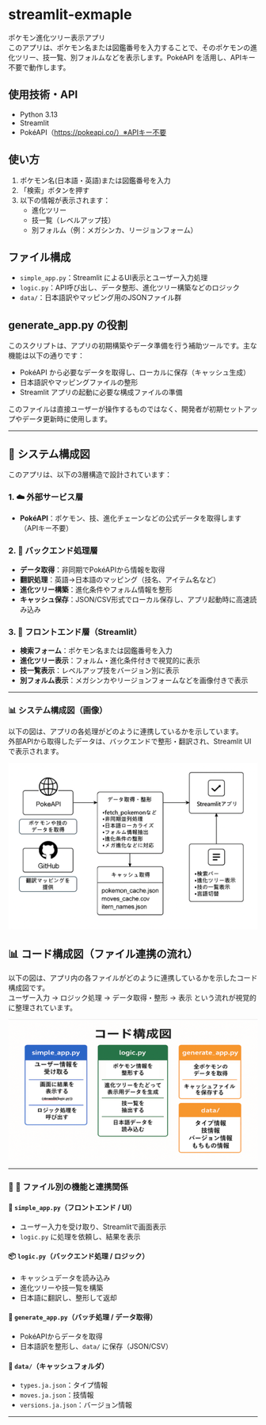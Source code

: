 # streamlit-exmaple
ポケモン進化ツリー表示アプリ  
このアプリは、ポケモン名または図鑑番号を入力することで、そのポケモンの進化ツリー、技一覧、別フォルムなどを表示します。PokéAPI を活用し、APIキー不要で動作します。

## 使用技術・API

- Python 3.13
- Streamlit
- PokéAPI（https://pokeapi.co/）※APIキー不要

## 使い方

1. ポケモン名(日本語・英語)または図鑑番号を入力  
2. 「検索」ボタンを押す  
3. 以下の情報が表示されます：  
   - 進化ツリー  
   - 技一覧（レベルアップ技）  
   - 別フォルム（例：メガシンカ、リージョンフォーム）

## ファイル構成

- `simple_app.py`：Streamlit によるUI表示とユーザー入力処理  
- `logic.py`：API呼び出し、データ整形、進化ツリー構築などのロジック  
- `data/`：日本語訳やマッピング用のJSONファイル群

## generate_app.py の役割

このスクリプトは、アプリの初期構築やデータ準備を行う補助ツールです。主な機能は以下の通りです：

- PokéAPI から必要なデータを取得し、ローカルに保存（キャッシュ生成）  
- 日本語訳やマッピングファイルの整形  
- Streamlit アプリの起動に必要な構成ファイルの準備  

このファイルは直接ユーザーが操作するものではなく、開発者が初期セットアップやデータ更新時に使用します。

---

## 🧩 システム構成図

このアプリは、以下の3層構造で設計されています：

### 1. ☁️ 外部サービス層
- **PokéAPI**：ポケモン、技、進化チェーンなどの公式データを取得します（APIキー不要）

### 2. 🧠 バックエンド処理層
- **データ取得**：非同期でPokéAPIから情報を取得  
- **翻訳処理**：英語→日本語のマッピング（技名、アイテム名など）  
- **進化ツリー構築**：進化条件やフォルム情報を整形  
- **キャッシュ保存**：JSON/CSV形式でローカル保存し、アプリ起動時に高速読み込み  

### 3. 🎨 フロントエンド層（Streamlit）
- **検索フォーム**：ポケモン名または図鑑番号を入力  
- **進化ツリー表示**：フォルム・進化条件付きで視覚的に表示  
- **技一覧表示**：レベルアップ技をバージョン別に表示  
- **別フォルム表示**：メガシンカやリージョンフォームなどを画像付きで表示  

---

### 📊 システム構成図（画像）

以下の図は、アプリの各処理がどのように連携しているかを示しています。  
外部APIから取得したデータは、バックエンドで整形・翻訳され、Streamlit UIで表示されます。

![システム構成図](image_doc/system_diagram.png)

## 📊 コード構成図（ファイル連携の流れ）

以下の図は、アプリ内の各ファイルがどのように連携しているかを示したコード構成図です。  
ユーザー入力 → ロジック処理 → データ取得・整形 → 表示 という流れが視覚的に整理されています。

![コード構成図](image_doc/code.png)

---

### 🧩 🧩 ファイル別の機能と連携関係

#### 🎨 `simple_app.py`（フロントエンド / UI）
- ユーザー入力を受け取り、Streamlitで画面表示  
- `logic.py` に処理を依頼し、結果を表示

#### 📦 `logic.py`（バックエンド処理 / ロジック）
- キャッシュデータを読み込み  
- 進化ツリーや技一覧を構築  
- 日本語に翻訳し、整形して返却

#### 🐍 `generate_app.py`（バッチ処理 / データ取得）
- PokéAPIからデータを取得  
- 日本語訳を整形し、`data/` に保存（JSON/CSV）

#### 📂 `data/`（キャッシュフォルダ）
- `types.ja.json`：タイプ情報  
- `moves.ja.json`：技情報  
- `versions.ja.json`：バージョン情報

---





